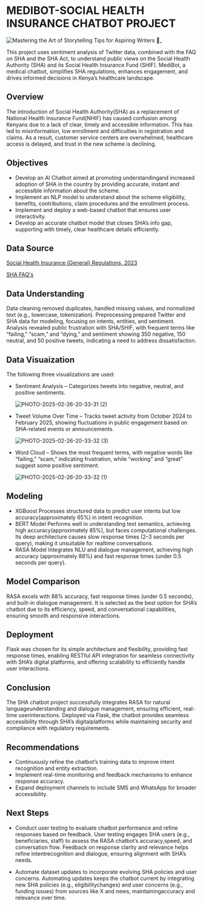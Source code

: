 # MEDIBOT-SOCIAL HEALTH INSURANCE CHATBOT PROJECT
![_Mastering the Art of Storytelling_ Tips for Aspiring Writers 📖_](https://github.com/user-attachments/assets/602c7177-7c69-4073-83ba-ebec3aaf2f96)


This project uses sentiment analysis of Twitter data, combined with the FAQ on SHA and the SHA Act, to understand public views on the Social Health Authority (SHA) and its Social Health Insurance Fund (SHIF). MediBot, a medical chatbot, simplifies SHA regulations, enhances engagement, and drives informed decisions in Kenya’s healthcare landscape.

## Overview
The introduction of Social Health Authority(SHA) as a replacement of National Health Insurance Fund(NHIF) has caused confusion among Kenyans due to a lack of clear, timely and accessible information.
This has led to misinformation, low enrollment and difficulties in registration and claims. As a result, customer service centers are overwhelmed, healthcare access is delayed, and trust in the new scheme is declining.

## Objectives
- Develop an AI Chatbot aimed at promoting understandingand increased adoption of SHA in the country by providing accurate, instant and accessible information about the
scheme.
- Implement an NLP model to understand about the scheme eligibility, benefits, contributions, claim procedures and the enrollment process.
- Implement and deploy a web-based chatbot that ensures user interactivity.
- Develop an accurate chatbot model that closes SHA’s info gap, supporting with timely, clear healthcare details efficiently.

  
## Data Source 
[Social Health Insurance (General) Regulations, 2023](https://www.health.go.ke/sites/default/files/2023-11/SOCIAL%20HEALTH%20INSURANCE%20%28GENERAL%29%20REGULATIONS%20%2C2023.pdf)

[SHA FAQ's](http://localhost:8888/files/data/Frequently-Asked-Questions-FAQs-on-Social-Health-Authority-SHA-.pdf)

## Data Understanding
Data cleaning removed duplicates, handled missing values, and normalized text (e.g., lowercase, tokenization). Preprocessing prepared Twitter and SHA data for modeling, focusing on intents, entities, and sentiment. Analysis revealed public frustration with SHA/SHIF, with frequent terms like “failing,” “scam,” and “dying,” and sentiment showing 350 negative, 150 neutral, and 50 positive tweets, indicating a need to address dissatisfaction.

## Data Visuaization
The following three visualizations are used:
- Sentiment Analysis – Categorizes tweets into negative, neutral, and positive sentiments.
  

  ![PHOTO-2025-02-26-20-33-31 (2)](https://github.com/user-attachments/assets/493e3604-f0d4-41c8-8321-04b25d519ec7)
  

- Tweet Volume Over Time – Tracks tweet activity from October 2024 to February 2025, showing fluctuations in public engagement based on SHA-related events or announcements.
  

  ![PHOTO-2025-02-26-20-33-32 (3)](https://github.com/user-attachments/assets/051527f5-67c2-4a2f-9b6d-9909eb0c0e56)
  

- Word Cloud – Shows the most frequent terms, with negative words like “failing,” “scam,” indicating frustration, while “working” and “great” suggest some positive sentiment.
  

  ![PHOTO-2025-02-26-20-33-32 (1)](https://github.com/user-attachments/assets/c9b5d56b-db41-4632-b9e6-69d726b43314)
  

## Modeling
- XGBoost
  Processes structured data to predict user intents but low accuracy(approximately 65%) in intent recognition.
- BERT Model
  Performs well in understanding text semantics, achieving high accuracy(approximately 85%), but faces computational challenges. Its deep architecture causes slow response 
  times (2–3 seconds per query), making it unsuitable for realtime conversations.
- RASA Model
  Integrates NLU and dialogue management, achieving high accuracy (approximately 88%) and fast response times (under 0.5 seconds per query).

## Model Comparison
RASA excels with 88% accuracy, fast response times (under 0.5 seconds), and built-in dialogue management. It is selected as the best option for SHA’s chatbot due to its efficiency, speed, and conversational capabilities, ensuring smooth and responsive interactions.

## Deployment
Flask was chosen for its simple architecture and flexibility, providing fast response times, enabling RESTful API integration for seamless connectivity with SHA’s digital platforms, and offering scalability to efficiently handle user interactions.

## Conclusion
The SHA chatbot project successfully integrates RASA for natural languageunderstanding and dialogue management, ensuring efficient, real-time userinteractions.
Deployed via Flask, the chatbot provides seamless accessibility through SHA’s digitalplatforms while maintaining security and compliance with regulatory requirements.

## Recommendations
- Continuously refine the chatbot’s training data to improve intent recognition and entity extraction.
- Implement real-time monitoring and feedback mechanisms to enhance response accuracy.
- Expand deployment channels to include SMS and WhatsApp for broader accessibility.

## Next Steps
- Conduct user testing to evaluate chatbot performance and refine responses based on feedback. User testing engages SHA users (e.g., beneficiaries, staff) to assess the RASA chatbot’s accuracy,speed, and conversation flow. Feedback on response clarity and relevance helps refine intentrecognition and dialogue, ensuring alignment with SHA’s needs.

- Automate dataset updates to incorporate evolving SHA policies and user concerns. Automating updates keeps the chatbot current by integrating new SHA policies (e.g., eligibilitychanges) and user concerns (e.g., funding issues) from sources like X and news, maintainingaccuracy and relevance over time.

